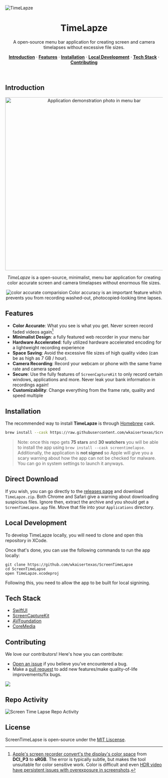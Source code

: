 <img alt="TimeLapze" src="https://github.com/wkaisertexas/ScreenTimeLapse/assets/27795014/d79916bd-e0d5-4da1-85ce-4bf95f0f44fb" />

<h1 align="center">TimeLapze</h1>

<p align="center">
  A open-source menu bar application for creating screen and camera timelapses without excessive file sizes.
</p>

<p align="center">
  <a href="#introduction"><strong>Introduction</strong></a> ·
  <a href="#features"><strong>Features</strong></a> ·
  <a href="#installation"><strong>Installation</strong></a> ·
  <a href="#local-development"><strong>Local Development</strong></a> ·
  <a href="#tech-stack"><strong>Tech Stack</strong></a> ·
  <a href="#contributing"><strong>Contributing</strong></a>
</p>
<br/>

## Introduction

<p align="center">
<img width="553" alt="Application demonstration photo in menu bar" src="https://github.com/wkaisertexas/ScreenTimeLapse/assets/27795014/785ee2b6-1ef5-4302-83da-c3d81a069074">
</p>

<p align="center">
    <i>TimeLapze</i> is a open-source, minimalist, menu bar application for creating color accurate screen and camera timelapses without enormous file sizes.
</p>

<p align="center">
<img alt="color accurate comparision" src="https://github.com/wkaisertexas/ScreenTimeLapse/assets/27795014/ca37fa51-7851-4080-9e8c-f95f9ed529a8"></img>
Color accuracy is an important feature which prevents you from recording washed-out, photocopied-looking time lapses.
</p>


## Features

- **Color Accurate**: What you see is what you get. Never screen record faded videos again[^1]
- **Minimalist Design**: a fully featured web recorder in your menu bar
- **Hardware Accelerated**: fully utilized hardware accelerated encoding for a lightweight recording experience
- **Space Saving**: Avoid the excessive file sizes of high quality video (can be as high as 7 GB / hour).
- **Camera Recording**: Record your webcam or phone with the same frame rate and camera speed
- **Secure**: Use the fully features of `ScreenCaptureKit` to only record certain windows, applications and more. Never leak your bank information in recordings again!
- **Customizability**: Change everything from the frame rate, quality and speed multiple

## Installation

The recommended way to install **TimeLapze** is through [Homebrew](https://brew.sh/) cask.

```bash
brew install --cask https://raw.githubusercontent.com/wkaisertexas/ScreenTimeLapse/main/screentimelapse.rb 
```

> Note: once this repo gets **75 stars** and **30 watchers** you will be able to install the app using `brew install --cask screentimelapse`. Additionally, the application is **not signed** so Apple will give you a scary warning about how the app can not be checked for malware. You can go in system settings to launch it anyways.

## Direct Download

If you wish, you can go directly to the [releases page](https://github.com/wkaisertexas/ScreenTimeLapse/releases) and download `TimeLapze.zip`. Both Chrome and Safari give a warning about downloading suspicious files. Ignore then, extract the archive and you should get a `ScreenTimeLapse.app` file. Move that file into your `Applications` directory. 

## Local Development

To develop TimeLapze locally, you will need to clone and open this repository in XCode.

Once that's done, you can use the following commands to run the app locally:

```console
git clone https://github.com/wkaisertexas/ScreenTimeLapse
cd ScreenTimeLapse
open TimeLapze.xcodeproj
```

Following this, you need to allow the app to be built for local signining. 

## Tech Stack

- [SwiftUI](https://developer.apple.com/documentation/swiftui/)
- [ScreenCaptureKit](https://developer.apple.com/documentation/screencapturekit/)
- [AVFoundation](https://developer.apple.com/av-foundation/)
- [CoreMedia](https://developer.apple.com/documentation/coremedia)

## Contributing

We love our contributors! Here's how you can contribute:

- [Open an issue](https://github.com/wkaisertexas/ScreenTimeLapse/issues) if you believe you've encountered a bug.
- Make a [pull request](https://github.com/wkaisertexas/ScreenTimeLapse/pull) to add new features/make quality-of-life improvements/fix bugs.

<a href="https://github.com/wkaisertexas/ScreenTimeLapse/graphs/contributors">
  <img src="https://contrib.rocks/image?repo=wkaisertexas/ScreenTimeLapse" />
</a>

## Repo Activity

![Screen Time Lapse Repo Activity](https://repobeats.axiom.co/api/embed/3c10f8fa2ca2324639b9986cb38043750550c993.svg "Repobeats analytics image")

## License

 ScreenTimeLapse is open-source under the [MIT Liscense](https://github.com/wkaisertexas/ScreenTimeLapse/LICENSE/LICENSE.md).

[^1]: [Apple's screen recorder convert's the display's color space](https://community.adobe.com/t5/premiere-pro-discussions/inaccurate-colors-from-desktop-recording/m-p/12168181) from **DCI_P3** to **sRGB**. The error is typically subtle, but makes the tool unsuitable for color sensitive work. Color is difficult and even [HDR video have persistent issues with overexposure in screenshots](https://github.com/iina/iina/issues/3866). 
